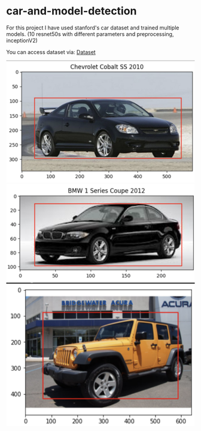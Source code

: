 # car-and-model-detection

For this project I have used stanford's car dataset and trained multiple models.
(10 resnet50s with different parameters and preprocessing, inceptionV2)

You can access dataset via:
[Dataset](https://www.kaggle.com/datasets/jessicali9530/stanford-cars-dataset)


![image1](https://github.com/PouyaSonej/car-and-model-detection/blob/3865bf401f91e614530e4ee358a9d0df264c3ee9/data/car_model_1.png)
![image2](https://github.com/PouyaSonej/car-and-model-detection/blob/3865bf401f91e614530e4ee358a9d0df264c3ee9/data/car_model_2.png)
![image3](https://github.com/PouyaSonej/car-and-model-detection/blob/3865bf401f91e614530e4ee358a9d0df264c3ee9/data/car_model_3.png)

